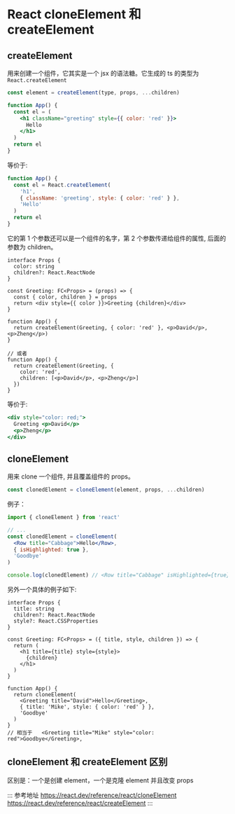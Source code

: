 # React cloneElement 和 createElement

## createElement

用来创建一个组件，它其实是一个 jsx 的语法糖。它生成的 ts 的类型为 `React.createElement`

```js
const element = createElement(type, props, ...children)
```

```jsx
function App() {
  const el = (
    <h1 className="greeting" style={{ color: 'red' }}>
      Hello
    </h1>
  )
  return el
}
```

等价于:

```jsx
function App() {
  const el = React.createElement(
    'h1',
    { className: 'greeting', style: { color: 'red' } },
    'Hello'
  )
  return el
}
```

它的第 1 个参数还可以是一个组件的名字，第 2 个参数传递给组件的属性, 后面的参数为 children。

```tsx
interface Props {
  color: string
  children?: React.ReactNode
}

const Greeting: FC<Props> = (props) => {
  const { color, children } = props
  return <div style={{ color }}>Greeting {children}</div>
}

function App() {
  return createElement(Greeting, { color: 'red' }, <p>David</p>, <p>Zheng</p>)
}

// 或者
function App() {
  return createElement(Greeting, {
    color: 'red',
    children: [<p>David</p>, <p>Zheng</p>]
  })
}
```

等价于:

```jsx
<div style="color: red;">
  Greeting <p>David</p>
  <p>Zheng</p>
</div>
```

## cloneElement

用来 clone 一个组件, 并且覆盖组件的 props。

```js
const clonedElement = cloneElement(element, props, ...children)
```

例子：

```jsx
import { cloneElement } from 'react'

// ...
const clonedElement = cloneElement(
  <Row title="Cabbage">Hello</Row>,
  { isHighlighted: true },
  'Goodbye'
)

console.log(clonedElement) // <Row title="Cabbage" isHighlighted={true}>Goodbye</Row>
```

另外一个具体的例子如下:

```tsx
interface Props {
  title: string
  children?: React.ReactNode
  style?: React.CSSProperties
}

const Greeting: FC<Props> = ({ title, style, children }) => {
  return (
    <h1 title={title} style={style}>
      {children}
    </h1>
  )
}

function App() {
  return cloneElement(
    <Greeting title="David">Hello</Greeting>,
    { title: 'Mike', style: { color: 'red' } },
    'Goodbye'
  )
}
// 相当于   <Greeting title="Mike" style="color: red">Goodbye</Greeting>,
```

## cloneElement 和 createElement 区别

区别是：一个是创建 element，一个是克隆 element 并且改变 props

::: 参考地址
https://react.dev/reference/react/cloneElement
https://react.dev/reference/react/createElement
:::
